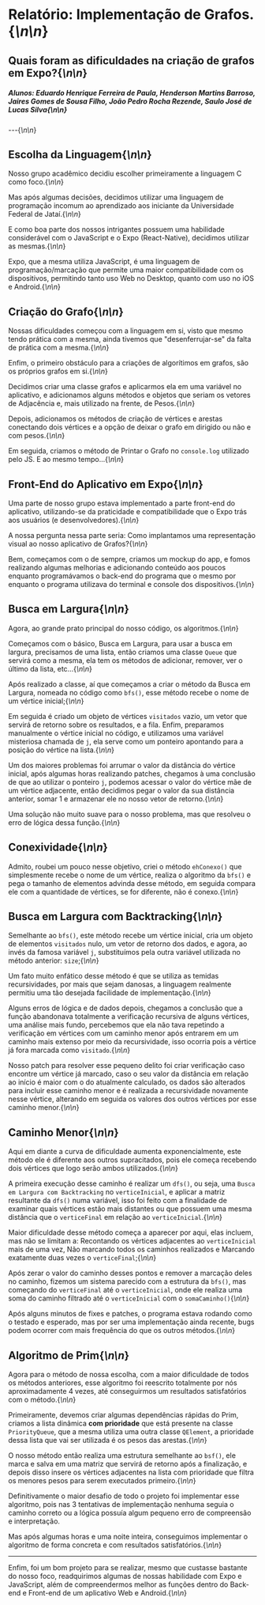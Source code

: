 # Relatório: Implementação de Grafos.{*\n\n*}
## Quais foram as dificuldades na criação de grafos em Expo?{*\n\n*}
##### Alunos: Eduardo Henrique Ferreira de Paula, Henderson Martins Barroso, Jaires Gomes de Sousa Filho, João Pedro Rocha Rezende, Saulo José de Lucas Silva{*\n\n*}
---{*\n\n*}

## Escolha da Linguagem{*\n\n*}

Nosso grupo acadêmico decidiu escolher primeiramente a linguagem C como foco.{*\n\n*}

Mas após algumas decisões, decidimos utilizar uma linguagem de programação incomum ao aprendizado aos iniciante da Universidade Federal de Jataí.{*\n\n*}

E como boa parte dos nossos intrigantes possuem uma habilidade considerável com o JavaScript e o Expo (React-Native), decidimos utilizar as mesmas.{*\n\n*}

Expo, que a mesma utiliza JavaScript, é uma linguagem de programação/marcação que permite uma maior compatibilidade com os dispositivos, permitindo tanto uso Web no Desktop, quanto com uso no iOS e Android.{*\n\n*}

## Criação do Grafo{*\n\n*}

Nossas dificuldades começou com a linguagem em si, visto que mesmo tendo prática com a mesma, ainda tivemos que "desenferrujar-se" da falta de prática com a mesma.{*\n\n*}

Enfim, o primeiro obstáculo para a criações de algorítimos em grafos, são os próprios grafos em si.{*\n\n*}

Decidimos criar uma classe grafos e aplicarmos ela em uma variável no aplicativo, e adicionamos alguns métodos e objetos que seriam os vetores de Adjacência e, mais utilizado na frente, de Pesos.{*\n\n*}

Depois, adicionamos os métodos de criação de vértices e arestas conectando dois vértices e a opção de deixar o grafo em dirigido ou não e com pesos.{*\n\n*}

Em seguida, criamos o método de Printar o Grafo no `console.log` utilizado pelo JS. E ao mesmo tempo...{*\n\n*}

## Front-End do Aplicativo em Expo{*\n\n*}

Uma parte de nosso grupo estava implementado a parte front-end do aplicativo, utilizando-se da praticidade e compatibilidade que o Expo trás aos usuários (e desenvolvedores).{*\n\n*}

A nossa pergunta nessa parte seria: Como implantamos uma representação visual ao nosso aplicativo de Grafos?{*\n\n*}

Bem, começamos com o de sempre, criamos um mockup do app, e fomos realizando algumas melhorias e adicionando conteúdo aos poucos enquanto programávamos o back-end do programa que o mesmo por enquanto o programa utilizava do terminal e console dos dispositivos.{*\n\n*}

## Busca em Largura{*\n\n*}

Agora, ao grande prato principal do nosso código, os algoritmos.{*\n\n*}

Começamos com o básico, Busca em Largura, para usar a busca em largura, precisamos de uma lista, então criamos uma classe `Queue` que servirá como a mesma, ela tem os métodos de adicionar, remover, ver o último da lista, etc...{*\n\n*}

Após realizado a classe, aí que começamos a criar o método da Busca em Largura, nomeada no código como `bfs()`, esse método recebe o nome de um vértice inicial;{*\n\n*}

Em seguida é criado um objeto de vértices `visitados` vazio, um vetor que servirá de retorno sobre os resultados, e a fila. Enfim, preparamos manualmente o vértice inicial no código, e utilizamos uma variável misteriosa chamada de `j`, ela serve como um ponteiro apontando para a posição do vértice na lista.{*\n\n*}

Um dos maiores problemas foi arrumar o valor da distância do vértice inicial, após algumas horas realizando patches, chegamos à uma conclusão de que ao utilizar o ponteiro `j`, podemos acessar o valor do vértice mãe de um vértice adjacente, então decidimos pegar o valor da sua distância anterior, somar 1 e armazenar ele no nosso vetor de retorno.{*\n\n*}

Uma solução não muito suave para o nosso problema, mas que resolveu o erro de lógica dessa função.{*\n\n*}

## Conexividade{*\n\n*}

Admito, roubei um pouco nesse objetivo, criei o método `ehConexo()` que simplesmente recebe o nome de um vértice, realiza o algoritmo da `bfs()` e pega o tamanho de elementos advinda desse método, em seguida compara ele com a quantidade de vértices, se for diferente, não é conexo.{*\n\n*}

## Busca em Largura com Backtracking{*\n\n*}

Semelhante ao `bfs()`, este método recebe um vértice inicial, cria um objeto de elementos `visitados` nulo, um vetor de retorno dos dados, e agora, ao invés da famosa variável `j`, substituímos pela outra variável utilizada no método anterior: `size`;{*\n\n*}

Um fato muito enfático desse método é que se utiliza as temidas recursividades, por mais que sejam danosas, a linguagem realmente permitiu uma tão desejada facilidade de implementação.{*\n\n*}

Alguns erros de lógica e de dados depois, chegamos a conclusão que a função abandonava totalmente a verificação recursiva de alguns vértices, uma análise mais fundo, percebemos que ela não tava repetindo a verificação em vértices com um caminho menor após entrarem em um caminho mais extenso por meio da recursividade, isso ocorria pois a vértice já fora marcada como `visitado`.{*\n\n*}

Nosso patch para resolver esse pequeno delito foi criar verificação caso encontre um vértice já marcado, caso o seu valor da distância em relação ao início é maior com o do atualmente calculado, os dados são alterados para incluir esse caminho menor e é realizada a recursividade novamente nesse vértice, alterando em seguida os valores dos outros vértices por esse caminho menor.{*\n\n*}

## Caminho Menor{*\n\n*}

Aqui em diante a curva de dificuldade aumenta exponencialmente, este método ele é diferente aos outros supracitados, pois ele começa recebendo dois vértices que logo serão ambos utilizados.{*\n\n*}

A primeira execução desse caminho é realizar um `dfs()`, ou seja, uma `Busca em Largura com Backtracking` no `verticeInicial`, e aplicar a matriz resultante da `dfs()` numa variável, isso foi feito com a finalidade de examinar quais vértices estão mais distantes ou que possuem uma mesma distância que o `verticeFinal` em relação ao `verticeInicial`.{*\n\n*}

Maior dificuldade desse método começa a aparecer por aqui, elas incluem, mas não se limitam a: Recontando os vértices adjacentes ao `verticeInicial` mais de uma vez, Não marcando todos os caminhos realizados e Marcando exatamente duas vezes o `verticeFinal`;{*\n\n*}

Após zerar o valor do caminho desses pontos e remover a marcação deles no caminho, fizemos um sistema parecido com a estrutura da `bfs()`, mas começando do `verticeFinal` até o `verticeInicial`, onde ele realiza uma soma do caminho filtrado até o `verticeInicial` com o `somaCaminho()`{*\n\n*}

Após alguns minutos de fixes e patches, o programa estava rodando como o testado e esperado, mas por ser uma implementação ainda recente, bugs podem ocorrer com mais frequência do que os outros métodos.{*\n\n*}

## Algoritmo de Prim{*\n\n*}

Agora para o método de nossa escolha, com a maior dificuldade de todos os métodos anteriores, esse algoritmo foi reescrito totalmente por nós aproximadamente 4 vezes, até conseguirmos um resultados satisfatórios com o método.{*\n\n*}

Primeiramente, devemos criar algumas dependências rápidas do Prim, criamos a lista dinâmica **com prioridade** que está presente na classe `PriorityQueue`, que a mesma utiliza uma outra classe `QElement`, a prioridade dessa lista que vai ser utilizada é os pesos das arestas.{*\n\n*}

O nosso método então realiza uma estrutura semelhante ao `bsf()`, ele marca e salva em uma matriz que servirá de retorno após a finalização, e depois disso insere os vértices adjacentes na lista com prioridade que filtra os menores pesos para serem executados primeiro.{*\n\n*}

Definitivamente o maior desafio de todo o projeto foi implementar esse algoritmo, pois nas 3 tentativas de implementação nenhuma seguia o caminho correto ou a lógica possuía algum pequeno erro de compreensão e interpretação.

Mas após algumas horas e uma noite inteira, conseguimos implementar o algoritmo de forma concreta e com resultados satisfatórios.{*\n\n*}

---

Enfim, foi um bom projeto para se realizar, mesmo que custasse bastante do nosso foco, readquirimos algumas de nossas habilidade com Expo e JavaScript, além de compreendermos melhor as funções dentro do Back-end e Front-end de um aplicativo Web e Android.{*\n\n*}

